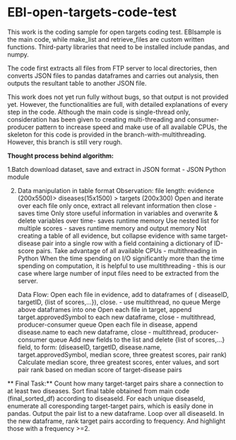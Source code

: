 # EBI-open-targets-code-test

This work is the coding sample for open targets coding test.
EBIsample is the main code, while make_list and retrieve_files are custom written functions.
Third-party libraries that need to be installed include pandas, and numpy.

The code first extracts all files from FTP server to local directories, then converts JSON files to pandas dataframes and carries out analysis, then outputs the resultant table to another JSON file.

This work does not yet run fully without bugs, so that output is not provided yet. However, the functionalities are full, with detailed explanations of every step in the code. Although the main code is single-thread only, consideration has been given to creating multi-threading and consumer-producer pattern to increase speed and make use of all available CPUs, the skeleton for this code is provided in the branch-with-multithreading. However, this branch is still very rough.


**Thought process behind algorithm:**

1.Batch download dataset, save and extract in JSON format - JSON Python module
	
2. Data manipulation in table format
	  Observation: file length: evidence (200x5500)> diseases(15x1500) > targets (200x300)
	  Open and iterate over each file only once, extract all relevant information then close - saves time
	  Only store useful information in variables and overwrite & delete variables over time- saves runtime memory
	  Use nested list for multiple scores - saves runtime memory and output memory
		Not creating a table of all evidence, but collapse evidence with same target-disease pair into a single row with a field containing a dictionary of ID-score pairs.
	  Take advantage of all available CPUs - multithreading in Python 
		When the time spending on I/O significantly more than the time spending on computation, it is helpful to use multithreading - this is our case where large number of input files need to be extracted from the server.
		
    Data Flow:
		Open each file in evidence, add to dataframes of ( diseaseID, targetID, {list of scores,…}), close. - use multithread, no queue
		Merge above dataframes into one 
		Open each file in target, append target.approvedSymbol to each new dataframe, close - multithread, producer-consumer queue
		Open each file in disease, append disease.name to each new dataframe, close - multithread, producer-consumer queue
		Add new fields to the list and delete {list of scores,…} field, to form: (diseaseID, targetID, disease.name, target.approvedSymbol, median score, three greatest scores, pair rank) 
		Calculate median score, three greatest scores, enter values, and sort pair rank based on median score of target-disease pairs
    
**    Final Task:**
		Count how many target-target pairs share a connection to at least two diseases.
		Sort final table obtained from main code (final_sorted_df) according to diseaseId. For each unique diseaseId, enumerate all coresponding target-target 			pairs, which is easily done in pandas. Output the pair list to a new dataframe. Loop over all diseaseId. In the new dataframe, rank target pairs 		 according to frequency. And highlight those with a frequency >=2.

		
	

